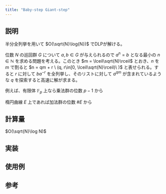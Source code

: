 ```yaml
---
title: "Baby-step Giant-step"
---
```


## 説明

半分全列挙を用いて $O(\sqrt{N}\log{N})$ でDLPが解ける。

位数 $N$ の巡回群 $G$ について $a, b\in G$ が与えられるので $a^n = b$ となる最小の $n\in \mathbb{N}$ を求める問題を考える。このとき $m = \lceil\sqrt{N}\rceil$ とおき、$n$ を $m$ で割ると $n = qm + r \ (q, r\in[0, \lceil\sqrt{N}\rceil)\ )$ と表せられる。すると $r$ に対して $ba^{-r}$ を全列挙し、そのリストに対して $a^{qm}$ が含まれているような $q$ を探索すると高速に解が求まる。

例えば、有限体 $\mathbb{F}_p$ 上なら乗法群の位数 $p-1$ から

楕円曲線 $E$ 上であれば加法群の位数 $\#E$ から

## 計算量
$O(\sqrt{N}\log N)$

## 実装

## 使用例

## 参考
